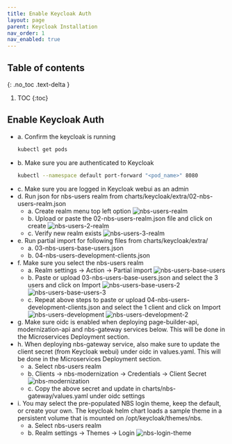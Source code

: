 ```yaml
---
title: Enable Keycloak Auth
layout: page
parent: Keycloak Installation
nav_order: 1
nav_enabled: true
---
```


## Table of contents
{: .no_toc .text-delta }

1. TOC
{:toc}

## Enable Keycloak Auth
- a. Confirm the keycloak is running
  ```bash
  kubectl get pods
  ```
- b. Make sure you are authenticated to Keycloak
  ```bash
  kubectl --namespace default port-forward "<pod_name>" 8080
  ```
- c. Make sure you are logged in Keycloak webui as an admin
- d. Run json for nbs-users realm from charts/keycloak/extra/02-nbs-users-realm.json
  - a. Create realm menu top left option
     ![nbs-users-realm](/NEDSS-SystemAdminGuide/docs/5_keycloak/images/nbs-users-realm.png)
  - b. Upload or paste the 02-nbs-users-realm.json file and click on create
    ![nbs-users-2-realm](/NEDSS-SystemAdminGuide/docs/5_keycloak/images/nbs-users-realm-2.png)
  - c. Verify new realm exists
    ![nbs-users-3-realm](/NEDSS-SystemAdminGuide/docs/5_keycloak/images/nbs-users-realm-3.png)
- e. Run partial import for following files from charts/keycloak/extra/ 
  - a. 03-nbs-users-base-users.json
  - b. 04-nbs-users-development-clients.json
- f. Make sure you select the nbs-users realm
  - a. Realm settings → Action → Partial import
    ![nbs-users-base-users](/NEDSS-SystemAdminGuide/docs/5_keycloak/images/nbs-users-base-users.png)
  - b. Paste or upload 03-nbs-users-base-users.json and select the 3 users and click on Import
    ![nbs-users-base-users-2](/NEDSS-SystemAdminGuide/docs/5_keycloak/images/nbs-users-base-users-2.png)
    ![nbs-users-base-users-3](/NEDSS-SystemAdminGuide/docs/5_keycloak/images/nbs-users-base-users-3.png)
  - c. Repeat above steps to paste or upload 04-nbs-users-development-clients.json and select the 1 client and click on Import
    ![nbs-users-development](/NEDSS-SystemAdminGuide/docs/5_keycloak/images/nbs-users-development.png)
    ![nbs-users-development-2](/NEDSS-SystemAdminGuide/docs/5_keycloak/images/nbs-users-development-2.png)
- g. Make sure oidc is enabled when deploying page-builder-api, modernization-api and nbs-gateway services below. This will be done in the Microservices Deployment section.
- h. When deploying nbs-gateway service, also make sure to update the client secret (from Keycloak webui) under oidc in values.yaml. This will be done in the Microservices Deployment section.
  - a. Select nbs-users realm
  - b. Clients → nbs-modernization → Credentials → Client Secret
    ![nbs-modernization](/NEDSS-SystemAdminGuide/docs/5_keycloak/images/nbs-modernization.png)
  - c. Copy the above secret and update in charts/nbs-gateway/values.yaml under oidc settings
- i. You may select the pre-populated NBS login theme, keep the default, or create your own.  The keycloak helm chart loads a sample theme in a persistent volume that is mounted on /opt/keycloak/themes/nbs.
  - a. Select nbs-users realm
  - b. Realm settings → Themes → Login
    ![nbs-login-theme](/NEDSS-SystemAdminGuide/docs/5_keycloak/images/nbs-login-theme.png)
